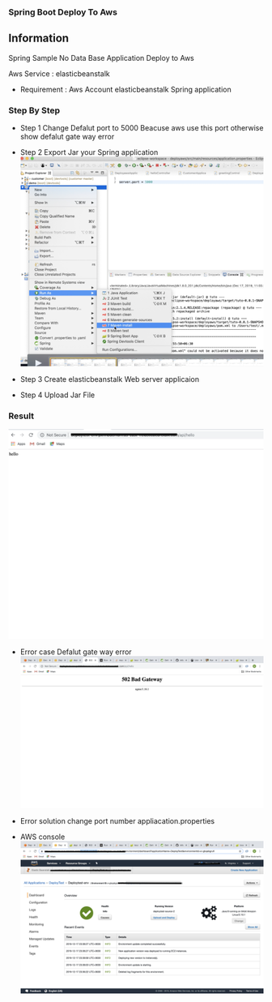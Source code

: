 ### Spring Boot Deploy To Aws 

## Information 

Spring Sample No Data Base  Application Deploy to Aws 

Aws Service : elasticbeanstalk

- Requirement : Aws Account 
                elasticbeanstalk 
                Spring application 

### Step By Step 

- Step 1 Change Defalut port to 5000 Beacuse aws use this port otherwise show defalut gate way error 

- Step 2 Export Jar your Spring application 
![screenshot](image/stepone.png)

- Step 3 Create elasticbeanstalk Web server applicaion 

- Step 4 Upload Jar File 

### Result 

![screenshot](image/finalstep.png)



- Error case Defalut gate way error 
![screenshot](image/gatewayerror.png)

- Error solution change port number appliacation.properties


- AWS console 
![screenshot](image/awsconsole.png)



